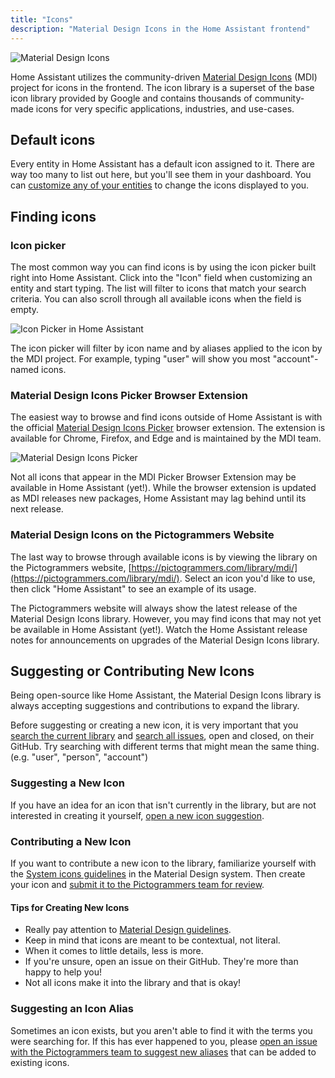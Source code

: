 ```yaml
---
title: "Icons"
description: "Material Design Icons in the Home Assistant frontend"
---
```


<p class='img'>
  <img src='/images/frontend/mdi.png' alt='Material Design Icons' />
</p>

Home Assistant utilizes the community-driven [Material Design Icons](https://pictogrammers.com/library/mdi/) (MDI) project for icons in the frontend. The icon library is a superset of the base icon library provided by Google and contains thousands of community-made icons for very specific applications, industries, and use-cases.

## Default icons

Every entity in Home Assistant has a default icon assigned to it. There are way too many to list out here, but you'll see them in your dashboard. You can [customize any of your entities](/docs/configuration/customizing-devices/#icon) to change the icons displayed to you.

## Finding icons

### Icon picker

The most common way you can find icons is by using the icon picker built right into Home Assistant. Click into the "Icon" field when customizing an entity and start typing. The list will filter to icons that match your search criteria. You can also scroll through all available icons when the field is empty.

<p class='img'>
  <img src='/images/screenshots/icon-picker.png' alt='Icon Picker in Home Assistant' />
</p>

<div class='note info'>

  The icon picker will filter by icon name and by aliases applied to the icon by the MDI project. For example, typing "user" will show you most "account"-named icons.

</div>

### Material Design Icons Picker Browser Extension

The easiest way to browse and find icons outside of Home Assistant is with the official [Material Design Icons Picker](https://github.com/Pictogrammers/MaterialDesignIcons-Picker) browser extension. The extension is available for Chrome, Firefox, and Edge and is maintained by the MDI team.

<p class='img'>
  <img src='/images/screenshots/mdi-picker.png' alt='Material Design Icons Picker' />
</p>

<div class='note info'>

  Not all icons that appear in the MDI Picker Browser Extension may be available in Home Assistant (yet!). While the browser extension is updated as MDI releases new packages, Home Assistant may lag behind until its next release.

</div>

### Material Design Icons on the Pictogrammers Website

The last way to browse through available icons is by viewing the library on the Pictogrammers website, [https://pictogrammers.com/library/mdi/](https://pictogrammers.com/library/mdi/). Select an icon you'd like to use, then click "Home Assistant" to see an example of its usage.

<div class='note info'>

  The Pictogrammers website will always show the latest release of the Material Design Icons library. However, you may find icons that may not yet be available in Home Assistant (yet!). Watch the Home Assistant release notes for announcements on upgrades of the Material Design Icons library.

</div>

## Suggesting or Contributing New Icons

Being open-source like Home Assistant, the Material Design Icons library is always accepting suggestions and contributions to expand the library.

<div class='note info'>

  Before suggesting or creating a new icon, it is very important that you [search the current library](https://pictogrammers.com/library/mdi/) and [search all issues](https://github.com/Templarian/MaterialDesign/issues?q=is%3Aissue), open and closed, on their GitHub. Try searching with different terms that might mean the same thing. (e.g. "user", "person", "account")

</div>

### Suggesting a New Icon

If you have an idea for an icon that isn't currently in the library, but are not interested in creating it yourself, [open a new icon suggestion](https://github.com/Templarian/MaterialDesign/issues/new?assignees=&labels=Icon+Request&template=1_icon_request.yml).

### Contributing a New Icon

If you want to contribute a new icon to the library, familiarize yourself with the [System icons guidelines](https://material.io/design/iconography/system-icons.html#design-principles) in the Material Design system. Then create your icon and [submit it to the Pictogrammers team for review](https://github.com/Templarian/MaterialDesign/issues/new?assignees=&labels=Icon+Request%2CContribution&template=2_contribution.yml).

#### Tips for Creating New Icons

- Really pay attention to [Material Design guidelines](https://material.io/design/iconography/system-icons.html#design-principles).
- Keep in mind that icons are meant to be contextual, not literal.
- When it comes to little details, less is more.
- If you're unsure, open an issue on their GitHub. They're more than happy to help you!
- Not all icons make it into the library and that is okay!

### Suggesting an Icon Alias

Sometimes an icon exists, but you aren't able to find it with the terms you were searching for. If this has ever happened to you, please [open an issue with the Pictogrammers team to suggest new aliases](https://github.com/Templarian/MaterialDesign/issues/new?assignees=&labels=Alias&template=4_alias.yml) that can be added to existing icons.
